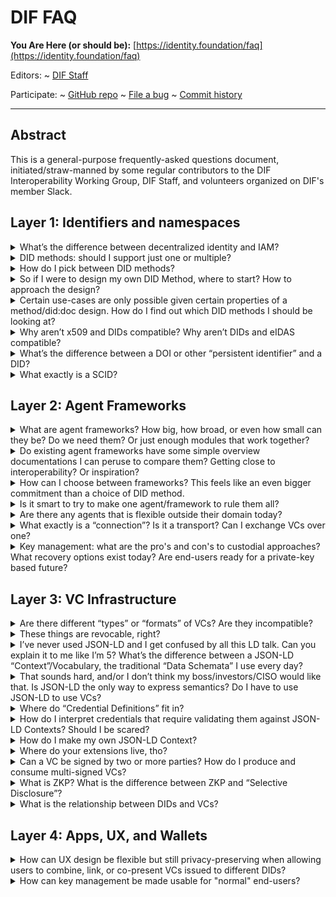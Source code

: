 DIF FAQ
==================

**You Are Here (or should be):**
  [https://identity.foundation/faq](https://identity.foundation/faq)

Editors:
~ [DIF Staff](https://www.linkedin.com/in/dbuchner/)

Participate:
~ [GitHub repo](https://github.com/decentralized-identity/faq)
~ [File a bug](https://github.com/decentralized-identity/faq/issues)
~ [Commit history](https://github.com/decentralized-identity/faq/commits/master)

------------------------------------

## Abstract

This is a general-purpose frequently-asked questions document,
initiated/straw-manned by some regular contributors to the DIF Interoperability
Working Group, DIF Staff, and volunteers organized on DIF's member Slack.

## Layer 1: Identifiers and namespaces

<details><summary>
What’s the difference between decentralized identity and IAM? 
</summary><br>
Identity and Access Management tends to be associated with centralized hierarchies of delegation (i.e., the “Access Control List” approach, credentials that “phone home” to their issuer at each use, etc.). Cqentralized and/or “Federated” architectures are common in today’s IAM, but they are not inherent to IAM: many IAM companies are rolling out products and systems for managing and provisioning decentralized identities and/or verifiable credentials at enterprise scale. If those identities and credentials are portable and interoperable, that’s decentralized enough for this decentralized identity foundation!

> Using DIDs (Decentralized Identifiers) and VCs (Verifiable Credentials) does
> not automatically lead to decentralized infrastructure and decentralization of
> authority.
</details>

<details><summary>
DID methods: should I support just one or multiple?
</summary><br>
Most people presume only one DID method will be enough for a given product, use-case, or ecosystem, but consuming credentials from other DID systems requires at least a passive level of support (i.e., resolution), and being able to issue VCs to holders of multiple kinds of identifiers (including but not limited to other DID methods) requires considerable development work as well.  Options to support resolutions of several DID methods is either to build a full-featured, native/direct mechanism for each method or to use a variant or subset of the forkable, open-source, community-maintained [Universal Resolver](https://medium.com/decentralized-identity/the-universal-resolver-infrastructure-395281d2b540) project at DIF. There is a more nascent [Universal Registrar](https://github.com/decentralized-identity/universal-registrar) project for information about how to “outsource” CRUD on foreign DID methods to a trusted agent.
</details>

<details><summary>
How do I pick between DID methods?
</summary><br>
This is a very complex question, and one which DIF cannot give advice in a way that is neutral and fair to all its members. There are, however, a number of resources that might help.  One is the W3C DID working group’s [DID Rubric](https://w3c.github.io/did-rubric/) project for ranking the apples and the oranges against each other.

DIF Member Eric Welton presented at the January 2021 F2F a project called the
DID Method Dataset, which is a "Community Journalism" model. The idea there is
to set up google forms to mirror both the W3C DID Rubric as well as
"professional question sets" - the answers to these questions. one early
prototype looks like
[this](https://docs.google.com/forms/d/e/1FAIpQLSc0Dn9LrYBtqJ1t7eVHMzq2PsMGeJbYKfEYGuYEQXJeaFaGBQ/viewform).
Similar and cooperative/synergistic efforts are also underway at [Legendary
Requirements](http://legreq.com/).
</details>

<details><summary>
So if I were to design my own DID Method, where to start? How to approach the design?
</summary><br>
The open-endedness and extensibility of DIDs is liberating, daunting, and staggeringly complex. What can you put into a DID Doc? What are the tradeoffs? How do people protect or compensate for the privacy and security risks of putting more into the Doc? These are massive questions, way beyond an FAQ. A hopefully smaller question is whether the overhead and interoperability costs of creating a new method outweigh adapting an existing method: even if so, a thorough review of prior art can be eye-opening and fortify the design process anyways If you decide to design a new DID Method, DIF’s longest-running working group, Identifiers and Discovery, would be a good place to start. Skim the minutes of recent meetings for DID method design and specification topics, or just reach out to propose an agenda item at a future meeting.
</details>

<details><summary>
Certain use-cases are only possible given certain properties of a method/did:doc design. How do I find out which DID methods I should be looking at? 
</summary><br>
This is, again, too large a question for a one-paragraph answer. But understanding the requirements of a given use-case or problem space takes time and extensive research-- and neutrality. Try to read against the grain in marketing materials and arrive at your own conclusions about what different systems “optimize for”.

Here are some key coarse-grain categories and families of features on which DID
method differ significantly:
- Are VC’s completely “off-chain” or are hashes or pointers encoded in immutable
  storage of some kind?
- Are VC’s revocable? How?
- Does the DID layer support selective disclosure (including ZKP or specific forms of ZKP)?
- Does the DID layer include mechanisms for storing and referencing semantics
  (i.e. credential definitions)? Is it a required mechanism?
</details>

<details><summary>
Why aren’t x509 and DIDs compatible? Why aren’t DIDs and eIDAS compatible?
</summary><br>
They are! VCs are neutral and un-opinionated by design as to what kinds of identifier URIs are provided for issuer and holder identification. DID methods could be designed to use x.509 structures to manage key material for DIDs, or simply contain x.509 addresses in their DID:Documents.  For bibliography on eIDAS and DIDs, see the [Vienna Identity Meetup](https://www.thedinglegroup.com/blog/2021/3/11/eidas-and-self-sovereign-identity) and [SSI Meetup](http://ssimeetup.org) recordings on the subject.

Whether or not a specific x.509 system is decentralized enough, or private
enough, is up for debate-- but there is no technological conflict, and plenty of
work has been commissioned by governments around the world to align their
existing identity/transaction auditing infrastructures with this new paradigm
for verifiable credentials. 
</details>

<details><summary>
What’s the difference between a DOI or other “persistent identifier” and a DID?
</summary><br>
Digital Object Identifiers ([DOIs](https://www.doi.org/)) are the most famous form of persistent identifier, and differ in two main aspects from decentralized identifiers: on the one hand, they are very centralized, in that one global registry of all DOIs is maintained and governed by a non-profit called the International DOI Foundation or [IDF](https://www.doi.org/doi_handbook/7_IDF.html). On the other, they are static in both senses of the word: they are neither updatable/reusable nor interactive, which are the two main superpowers of DIDs.

There are, however, many more persistent identifiers, some of them less
centralized and some of them more interactive or dynamic. Indeed, a whole
community working with such “PIDs” exist, primarily in the fields of library
science, academic publishing, and other fields where unique identifiers and
namespaces for opaque identifiers are of paramount importance. For more
information about that other world, see Markus Sabadello’s article on our blog,
“[DIDs are PIDs](https://blog.identity.foundation/dids-are-pids/)”.
</details>

<details><summary>
What exactly is a SCID?
</summary><br>
Self-certifying identifiers are deterministically derived from public keys, such that they can be widely published and control of the public key from which they derive can be proven with its corresponding private key. They are "self-"certifying in the same way that DIDs generally require reading a blockchain or other verifiable data registry to certify-- the identifier itself, being a hash or other deterministic derivation of the public key, validates the public key. For this reason, some forms of SCID such as those used in KERI or Sidetree can be called “microledgers,” as explained in this [DIF blog post](https://blog.identity.foundation/keri--for-every-did--a-microledger/) about KERI. 

See also this [glossary
entry](https://github.com/decentralized-identity/keri/blob/master/docs/Glossary.md#self-certifying-identifier)
or an [early
paper](https://github.com/WebOfTrustInfo/rwot7-toronto/blob/master/topics-and-advance-readings/ZeroTrustComputingWithDidsAndDads.md)
by Sam Smith. There is also a very concise and clear contradefinition of SCIDs,
DIDs, and traditional PKI in section 3 of the DID chapter by Markus Sabadello
and Drummond Reed in **Self-Sovereign Identity** (Manning Press, 2021), from
which the following illustration is taken:

![diagram of SCID, DID, and PKI conceptual boundaries](https://user-images.githubusercontent.com/37127325/116748222-f899c800-a9b3-11eb-923a-0b605b6bc339.png)

Src: https://livebook.manning.com/book/self-sovereign-identity/chapter-8/v-2/139 
</details> 

## Layer 2: Agent Frameworks

<details><summary>
What are agent frameworks? How big, how broad, or even how small can they be? Do we need them? Or just enough modules that work together?
</summary><br>
One way of thinking of agent frameworks is that they encompass confidential/privacy-preserving equivalents to many of the “invisible” layers of the internet stack that we non-specialists rarely think about or even know by name: Content Delivery Networks (CDNs), service workers, replication and redundancy services, network routing. Agent frameworks allow lightweight frontends like single-page apps or decentralized apps (dApps) to interact directly and discretely with each other and verifiable data registries while exposing less information and correlation risk than if they went through conventional clouds and server infrastructures.

There are many use-cases where agents bring more complexity or performance issues than they are worth; they are particularly well-suited to human-identity use-cases, high-privacy use-cases, and large ecosystems that are homogenous in terms of decentralized identity tooling and formats. 
</details>

<details><summary>
Do existing agent frameworks have some simple overview documentations I can peruse to compare them? Getting close to interoperability? Or inspiration?
</summary><br>

- Aries currently has four major “Agent Frameworks” (“Acapy”(Python), AriesGo,
  AriesJS, Aries.NET) 
- See the [Aries Interop Info site](https://aries-interop.info/) for automated
  testing harness and results and see a good (BC-gov-focused) Discussion of
  Aries can be found
  [here](https://docs.google.com/document/d/1JmPh7X1-MNl_EuIVUodf1hWHTrt4vLvFT1N_lAjfoEQ/edit#heading=h.g1t45w61ipue)
- Microsoft's Authenticator framework portal and
  [overview](https://github.com/decentralized-identity/interoperability/blob/master/agenda.md#agenda---16-dec-2020---usapac-time-1400-pt---vc-deep-dive-series-a-vc-focused-tour-of-the-authenticator-architecture-with-tim-capalli-msft)
  (aka "just-in-time issuance")
- Consensys's Veramo portal and
  [overview](https://github.com/decentralized-identity/interoperability/blob/master/agenda.md#agenda---20-jan-2021---useu-time-0600-pt---tour-of-the-os-veramo-suite-from-consensys-meshdaf-team)
  (aka "Aries Agent+ for Ethereum")
- [Affinidi](https://www.affinidi.com/developers)/Bloom - [Portal](https://www.affinidi.com/developers) 
- Spruce [Portal](http://spruceid.dev) 
- Mattr Platform ([launch
  blogpost](https://mattr.global/introducing-the-mattr-platform/))

&nbsp;
</details>

<details><summary>
How can I choose between frameworks? This feels like an even bigger commitment than a choice of DID method.
</summary><br>
It might in fact be a bigger commitment! That said, many frameworks listed above are deliberately modular and open-ended, allowing not just forking and customization, but even recombination between them. Frameworks are not as binding as they were a year ago, and will likely be even less so a year from now: they are a growth hack and a means to greater decentralization, in the long view.  Open source is all about trust, after all!

</details>

<details><summary>
Is it smart to try to make one agent/framework to rule them all?
</summary><br>
No one is trying to make that! Agent frameworks have varying degrees of interoperability planned on their published roadmaps, and many will likely support DIDComm, Presentation Exchange, and other common protocols at *some* level, for inter-framework VC exchange and other interoperability/cross-auditing purposes. See discussion of this topic [here](https://docs.google.com/document/d/1O3A0MSSKmVJVPUotFE2H7kGbB4WuBjw1ELHBcer2F3E/edit).
</details>

<details><summary>
Are there any agents that is flexible outside their domain today?
</summary><br>
So far, verification of "foreign" VC formats (and "representations") from other systems has been slow to be fully integrated into frameworks, but great progress is being made-- DIF is optimistic that this answer will have to be completely rewritten by 2022. DIF member Animo Solutions has built LD VC support into Aries Cloud Agent Python (and hopefully the other Aries agents will soon follow suit).  Furthermore, DIF member [Bloom](https://bloom.co/) has been driving some [WACI work](https://github.com/hellobloom/waci-demo) on top of the Presentation Exchange specification to facilitate the initiation and negotiation of exchanges, which is feeding into a new C&C work item, which might well pave the way to full VC-HTTP-API support across frameworks.
</details>

<details><summary>
What exactly is a “connection”? Is it a transport? Can I exchange VCs over one?
</summary><br>
“Connection” is very much an Aries-centric concept: it is an abstraction of a relationship between two identifiers/data subjects, first described in an [Aries RFC](https://github.com/hyperledger/aries-rfcs/blob/master/features/0160-connection-protocol/README.md). A more generic version of the concept is included in the [Universal Wallet draft specification](https://w3c-ccg.github.io/universal-wallet-interop-spec/#connection) at W3C-CCG, for the sake of portability and equivalences. A little further afield of the SSI world proper, in the ActivityPub community which develops tooling for bottom-up/community-driven federated social media and micropublication systems, there is also a related notion of “[pet names](https://socialhub.activitypub.rocks/t/petnames-gui/1066)” that may be of interest to connection & UX researchers: these are local aliases for opaque/privacy-preserving identifiers, with certain best practices and privacy models baked in.

Technically, one does not exchange VCs over a “connection,” even if the process can be described colloquially using this construction. Instead, an Aries connection is how exchange protocols are initiated and expressed to an end-user; for the actual mechanics of transport protocols, see the relevant [subprotocols](https://github.com/hyperledger/aries-rfcs/blob/master/features/0160-connection-protocol/README.md#0-invitation-to-connect) and Aries RFCs.
</details>

<details><summary>
Key management: what are the pro's and con's to custodial approaches? What recovery options exist today? Are end-users ready for a private-key based future?
</summary><br>
Product Managers had a [stellar session](https://github.com/decentralized-identity/product-managers/blob/main/agenda.md#february-10th-2021) about this last week, which is being continued next week. Much like "connections", there is very little starting point for a universal standard, and most blockchains try to tackle this problem from one angle or another so universalizing is very tricky but there are definitely ways to align without boiling the ocean.
</details>

## Layer 3: VC Infrastructure

<details><summary>
Are there different “types” or “formats” of VCs? Are they incompatible?
</summary><br>
There are 4 major “representations'', which are not exactly “formats” in the sense that word documents or PDFs are a “file format,” but rather more like 4 encoding systems from 4 different operating systems or file systems. They have slightly different relationships to external semantic anchoring, which makes translating *losslessly* between them or “roundtripping” a very tricky, but not impossible, technical problem. Most of today’s solutions opt to translate with a little loss if it is acceptable to their usecases. DIF Interop WG has hosted a lot of conversations on this topics, and Kaliya Young's recent [article about exactly this](https://www.lfph.io/wp-content/uploads/2021/02/Verifiable-Credentials-Flavors-Explained.pdf) was crowd-edited on a [very special episode](https://github.com/decentralized-identity/interoperability/blob/master/agenda.md#agenda---13-jan-2021---usapac-time-1400pt---communications-problem-explaining-the-vc-format-wars-to-decision-makers). The article is definitely the best place to start further reading. 
</details>

<details><summary>
These things are revocable, right?
</summary><br>
Actually, most VC systems currently have limited revocation capabilities, as they add significant scaling costs and complexity. Different use cases justify different approaches to revocation (including none at all).  Martin Riedel's overview of approaches to revocation/status mechanisms at interop [in February](https://github.com/decentralized-identity/interoperability/blob/master/agenda.md#agenda---10-feb-2021---usapac-time-1400pt---revocation-method-comparison) was really helpful in introducing these approaches at a high level, and a series of events in the months since have explored the topic further; see the Interop WG notes for more [details](https://github.com/decentralized-identity/interoperability/blob/master/agenda.md).
</details>

<details><summary>
I’ve never used JSON-LD and I get confused by all this LD talk. Can you explain it to me like I’m 5? What’s the difference between a JSON-LD “Context”/Vocabulary, the traditional “Data Schemata” I use every day?
</summary><br>
Traditional data schemata are used to express (and thus validate against that expression) the **syntax** of data objects-- the type, length, form, presence/absence, etc of values in the key/value pairs that make up most data structures. The primary function of JSON-LD contexts is to express the **semantics** of the keys, not the values-- they facilitate the translation between schemata or systems and the reconstruction of lost or foreign contexts in which data can have meaning.
</details>

<details><summary>
That sounds hard, and/or I don’t think my boss/investors/CISO would like that. Is JSON-LD the only way to express semantics? Do I have to use JSON-LD to use VCs?
</summary><br>
There are other systems for expressing semantics for data, such as the young IETF standard [JSON-Schema](https://json-schema.org/learn/getting-started-step-by-step.html) which does not require keys to be defined against public definitions and that does not require the immutable publication of contexts. This simpler and easier for some use cases but may inhibit interoperability with LD-based systems and the vocabularies of organizations like the W3C and GS1. Like LD Schema, it requires special linters and validators, which can be found in the [JSON Schema Section](https://extendsclass.com/json-schema-validator.html) at extendsclass.com . DIF work items like the [Credential Manifest](https://identity.foundation/credential-manifest/) use JSON Schema extensively.

Also, the low-level VC libraries in the Aries ecosystem abstract out much of the complexity specific to LD and semantic anchoring. See [RFC47](https://github.com/hyperledger/aries-rfcs/tree/master/concepts/0047-json-ld-compatibility), [RFC250](https://github.com/hyperledger/aries-rfcs/blob/master/concepts/0250-rich-schemas/README.md), Implementer’s Call [Notes 12-17-20](https://wiki.hyperledger.org/display/IWG/2020-12-17+Identity+Implementers+WG+Call), and the archives of the AriesGo framework [discussion channels](https://wiki.hyperledger.org/display/ARIES/aries-framework-go), where much low-level JSON-LD work has taken place; to expand Aries support for JSON-LD, check the [Code With Us](https://digital.gov.bc.ca/marketplace/opportunities/code-with-us/3f9f0e86-b8bf-47ee-9f3d-5b272f9ec845) for open grants.
</details>

<details><summary>
Where do “Credential Definitions” fit in?
</summary><br>
The core VC libraries of the Hyperledger Aries project work on a kind of hybrid “credential definition” that includes both semantic and syntactic definitions of what can go into a given VC called a [Rich Schema](https://github.com/hyperledger/aries-rfcs/blob/master/concepts/0250-rich-schemas/README.md). VCs are not only validated against these definitions, but the CL-ZKP algorithms available in the same libraries also use the definitions to allow for verifiable selective disclosure of subsets of credential data via “framing”-- this process requires the definition as one of the inputs, however, so Indy-conformant credential definitions must be used. These have historically been written to the Indy blockchain, but other forms of immutable/highly-available storage are being pioneered in the Aries ecosystem.
</details>

<details><summary>
How do I interpret credentials that require validating them against JSON-LD Contexts? Should I be scared?
</summary><br>
Fetching new contexts and revocation lists at runtime is generally frowned upon and could raise serious privacy and security issues in a production environment; for this reason, JSON-LD, like most graph-model data systems, makes extensive use of caching, pre-loading, and periodically refreshing its dependencies to build a “local graph.” One crucial building-block in such a secure pre-loading system specific to the JSON-LD concept of a “document” is the “document loader” described in many specifications and tutorials on how to build for JSON-LD verification. DIF hosts a general-purpose reference [implementation](https://github.com/decentralized-identity/jsonld-document-loader) of such a tool, and its donator, Orie Steele of Transmute Industries, gave an overview of [why and how to use it](https://youtu.be/-yUbMDft5O0) at DIF Interop WG.
</details>

<details><summary>
How do I make my own JSON-LD Context?
</summary><br>
Basically, the process of creating schemata (whether for syntax, for semantics, or both) is best thought of as a *recombinatory* process-- mixing and matching composable prior art and adding properties or methods to existing building blocks is the name of the game, and the more you can recycle or use common building blocks, the better. Developers often refer to this as “extending classes,” i.e. adding properties and methods to a pre-existing object.

Most schema development for JSON-LD projects (whether for shape, for semantics, or both) starts with a bit of reading on Schema.org’s [reference shelf](https://schema.org/docs/documents.html) and search function results, or a few other major ontologies/contexts like the [HeppNetz Good Relations ](http://www.heppnetz.de/projects/goodrelations/)vocabulary for e-Commerce or the [EPCIS ](https://www.gs1.org/epcis/epcis/1-1)standard for describing business processes and events. Once you have a skeleton that maps *most* of the relevant data for your use case in standardized terms, you’re ready to start extending!
</details>

<details><summary>
Where do your extensions live, tho? 
</summary><br>
Extensions can remain specific to a given project if your project hosts its own vocabulary extending standard one, or (with appropriate resources and timelines) you can propose your extensions “to origin” at [schema.org](https://schema.org/docs/extension.html) or elsewhere. When self-hosting, remember to configure your web server to serve LD files as MIME-type json+ld (you might also want to get fancy with [versioning redirects](https://github.com/w3c-ccg/vc-http-api/pull/158#issue-588951741) like /latest/ and /next/)
</details>

<details><summary>
Can a VC be signed by two or more parties? How do I produce and consume multi-signed VCs?
</summary><br>
Yes! The VC spec is actually fairly open on this issue, and Markus Sabadello gave a [great presentation](https://github.com/decentralized-identity/interoperability/blob/master/agenda.md#agenda---3-feb-2021---useu-time-0600-pt---update-on-did-core-and-enterprise-ethereum-alliance-d-burnett-and-did-interop-fundamentals-markus-sabadello-and-guests) at DIF Interop in January of 2021 laying out two major schools of prior art here-- how and when to produce each, and how to verify both.
</details>

<details><summary>
What is ZKP? What is the difference between ZKP and “Selective Disclosure”?
</summary><br>
Zero-Knowledge Proofs refers to a mathematical construct, which is at the heart of many cryptographic systems such as the control privacy-preserving mechanisms in such "blinded transaction" blockchains as ZCash. It refers to mathematical or data operations, not to high-level protocols such as credential exchange or proofing claims or real-world exchanges.

Selective Disclosure, on the other hand, refers to real-world exchanges or information exchanges.  In the VC context, presenting information contained in a verifiable credential selectively, in a way that still allows the credential as a whole to be cryptographically proofed and verified, usually relies on some form of ZKP cryptography.  There are different styles of ZKP and different styles of Selective Disclosure, so it helps to be precise about exactly which kind you are talking about, as they all have distinct properties and guarantees, scalability issues, etc. 

In the decentralized identity world, the most common selective disclosure mechanisms (each with their own distinct Verifiable Presentation mechanisms!) are:

- CL-ZKP (the CL stands for [Camenisch-Lysyanskaya](https://www.youtube.com/watch?v=K6s4ENTfcWw), the last names of the two designers), which powers Indy and Indy-based systems' VP capabilities; the bulk of this work has been driven by DIF member Evernym.
- BBS+ (See Mattr's [Introduction](https://mattr.global/using-privacy-preserving-zkp-credentials-on-the-mattr-platform/), [AMA](https://github.com/decentralized-identity/interoperability/blob/master/agenda.md#agenda---18-nov-2020---usapac-time-1400-pt), and test-suite PR in the VC-HTTP-API ([144](https://github.com/w3c-ccg/vc-http-api/pull/144#discussion_r590342533)) for background); many DIF members have also pioneered the work, including Trinsic and SecureKey. 
- Microsoft Research has been building up ZKP capabilities based on an unrelated third form of cryptographic tradition known as "[fuzzy vaults](https://medium.com/decentralized-identity/building-interoperable-zkp-credential-systems-70bc20a8a809)," but a VP implementation based on it is still forthcoming. 

</details>

<details><summary>
What is the relationship between DIDs and VCs?
</summary><br>
Technically, there is none! VCs work great with DIDs used as the identifiers for issuer and verifier, but they also work with many other kinds of identifiers (Solid addresses, centralized and local identifier schemes, blockchain/smart-contract addresses, etc). DIDs can be used for all kinds of verifications, which is why the "verification method" system of associating multiple keys of different types with each DID is so flexible; signing VCs is only one of many purposes.  That said, the designers of both always had the other front-of-mind, and the complementarity of design thinking is hard to deny or overlook.
</details>

## Layer 4: Apps, UX, and Wallets

<details><summary>
How can UX design be flexible but still privacy-preserving when allowing users to combine, link, or co-present VCs issued to different DIDs?
</summary><br>
There’s not a lot written about this or prior art!  If you know of any please open a PR against this answer using the github link at the top of this document. If you are working on such a project, please contact the [product managers](https://lists.identity.foundation/g/id-productmanagers) group and present the project for feedback!
</details>

<details><summary>
How can key management be made usable for "normal" end-users?
</summary><br>
DIF Executive Director Rouven Heck led a fascinating [two](https://github.com/decentralized-identity/product-managers/blob/main/agenda.md#february-10th-2021)-[part](https://github.com/decentralized-identity/product-managers/blob/main/agenda.md#february-24th-2021) discussion of this topic at Product Managers, which overviewed the problem space quite well and provided lots of further reading and links. 
</details>

